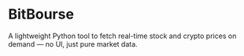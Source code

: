 # BitBourse
A lightweight Python tool to fetch real-time stock and crypto prices on demand — no UI, just pure market data.

